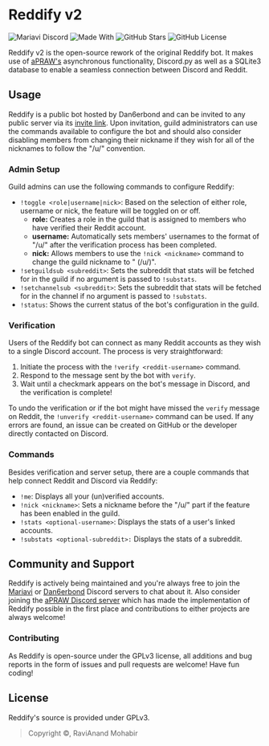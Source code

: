 # Reddify v2

![Mariavi Discord](https://img.shields.io/discord/554773624784027658?color=7289da&label=Discord&logo=discord&style=flat-square)
![Made With](https://img.shields.io/badge/made_with-Python_3.7-blue?style=flat-square&logo=python)
![GitHub Stars](https://img.shields.io/github/stars/Dan6erbond/Reddify-v2?style=flat-square)
![GitHub License](https://img.shields.io/github/license/Dan6erbond/Reddify-v2?style=flat-square)

Reddify v2 is the open-source rework of the original Reddify bot. It makes use of [aPRAW's](http://apraw.readthedocs.io/) asynchronous functionality, Discord.py as well as a SQLite3 database to enable a seamless connection between Discord and Reddit.

## Usage

Reddify is a public bot hosted by Dan6erbond and can be invited to any public server via its [invite link](https://discord.com/oauth2/authorize?client_id=555093732010229760&scope=bot). Upon invitation, guild administrators can use the commands available to configure the bot and should also consider disabling members from changing their nickname if they wish for all of the nicknames to follow the "/u/<reddit-username>" convention.

 ### Admin Setup

 Guild admins can use the following commands to configure Reddify:

  - `!toggle <role|username|nick>`: Based on the selection of either role, username or nick, the feature will be toggled on or off.
    * **role:** Creates a role in the guild that is assigned to members who have verified their Reddit account.
    * **username:** Automatically sets members' usernames to the format of "/u/<reddit-username>" after the verification process has been completed.
    * **nick:** Allows members to use the `!nick <nickname>` command to change the guild nickname to "<nickname> (/u/<reddit-username>)".
  - `!setguildsub <subreddit>`: Sets the subreddit that stats will be fetched for in the guild if no argument is passed to `!substats`.
  - `!setchannelsub <subreddit>`: Sets the subreddit that stats will be fetched for in the channel if no argument is passed to `!substats`.
  - `!status`: Shows the current status of the bot's configuration in the guild.

 ### Verification

 Users of the Reddify bot can connect as many Reddit accounts as they wish to a single Discord account. The process is very straightforward:

 1. Initiate the process with the `!verify <reddit-username>` command.
 2. Respond to the message sent by the bot with `verify`.
 3. Wait until a checkmark appears on the bot's message in Discord, and the verification is complete!

 To undo the verification or if the bot might have missed the `verify` message on Reddit, the `!unverify <reddit-username>` command can be used. If any errors are found, an issue can be created on GitHub or the developer directly contacted on Discord.

 ### Commands

 Besides verification and server setup, there are a couple commands that help connect Reddit and Discord via Reddify:

  - `!me`: Displays all your (un)verified accounts.
  - `!nick <nickname>`: Sets a nickname before the "/u/<reddit-username>" part if the feature has been enabled in the guild.
  - `!stats <optional-username>`: Displays the stats of a user's linked accounts.
  - `!substats <optional-subreddit>:` Displays the stats of a subreddit.

## Community and Support

Reddify is actively being maintained and you're always free to join the [Mariavi](https://img.shields.io/discord/554773624784027658?color=7289da&label=Discord&logo=discord&style=flat-square) or [Dan6erbond](https://discord.gg/wMEyKZk) Discord servers to chat about it. Also consider joining the [aPRAW Discord server](https://discord.gg/66avTS7) which has made the implementation of Reddify possible in the first place and contributions to either projects are always welcome!

### Contributing

As Reddify is open-source under the GPLv3 license, all additions and bug reports in the form of issues and pull requests are welcome! Have fun coding!

## License

Reddify's source is provided under GPLv3.
> Copyright ©, RaviAnand Mohabir
